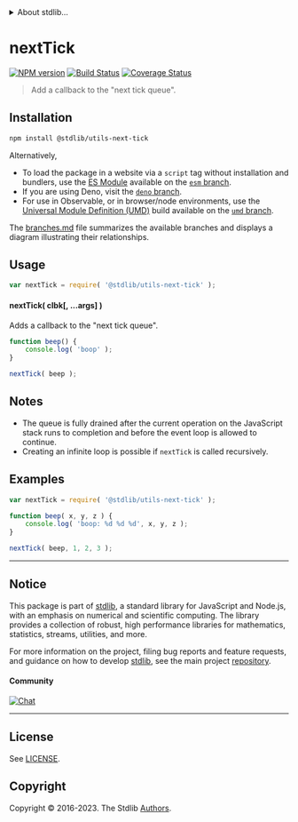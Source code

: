 <!--

@license Apache-2.0

Copyright (c) 2020 The Stdlib Authors.

Licensed under the Apache License, Version 2.0 (the "License");
you may not use this file except in compliance with the License.
You may obtain a copy of the License at

   http://www.apache.org/licenses/LICENSE-2.0

Unless required by applicable law or agreed to in writing, software
distributed under the License is distributed on an "AS IS" BASIS,
WITHOUT WARRANTIES OR CONDITIONS OF ANY KIND, either express or implied.
See the License for the specific language governing permissions and
limitations under the License.

-->


<details>
  <summary>
    About stdlib...
  </summary>
  <p>We believe in a future in which the web is a preferred environment for numerical computation. To help realize this future, we've built stdlib. stdlib is a standard library, with an emphasis on numerical and scientific computation, written in JavaScript (and C) for execution in browsers and in Node.js.</p>
  <p>The library is fully decomposable, being architected in such a way that you can swap out and mix and match APIs and functionality to cater to your exact preferences and use cases.</p>
  <p>When you use stdlib, you can be absolutely certain that you are using the most thorough, rigorous, well-written, studied, documented, tested, measured, and high-quality code out there.</p>
  <p>To join us in bringing numerical computing to the web, get started by checking us out on <a href="https://github.com/stdlib-js/stdlib">GitHub</a>, and please consider <a href="https://opencollective.com/stdlib">financially supporting stdlib</a>. We greatly appreciate your continued support!</p>
</details>

# nextTick

[![NPM version][npm-image]][npm-url] [![Build Status][test-image]][test-url] [![Coverage Status][coverage-image]][coverage-url] <!-- [![dependencies][dependencies-image]][dependencies-url] -->

> Add a callback to the "next tick queue".

<section class="installation">

## Installation

```bash
npm install @stdlib/utils-next-tick
```

Alternatively,

-   To load the package in a website via a `script` tag without installation and bundlers, use the [ES Module][es-module] available on the [`esm` branch][esm-url].
-   If you are using Deno, visit the [`deno` branch][deno-url].
-   For use in Observable, or in browser/node environments, use the [Universal Module Definition (UMD)][umd] build available on the [`umd` branch][umd-url].

The [branches.md][branches-url] file summarizes the available branches and displays a diagram illustrating their relationships.

</section>

<section class="usage">

## Usage

```javascript
var nextTick = require( '@stdlib/utils-next-tick' );
```

#### nextTick( clbk\[, ...args] )

Adds a callback to the "next tick queue".

```javascript
function beep() {
    console.log( 'boop' );
}

nextTick( beep );
```

</section>

<!-- /.usage -->

<section class="notes">

## Notes

-   The queue is fully drained after the current operation on the JavaScript stack runs to completion and before the event loop is allowed to continue.
-   Creating an infinite loop is possible if `nextTick` is called recursively.

</section>

<section class="examples">

## Examples

<!-- eslint no-undef: "error" -->

```javascript
var nextTick = require( '@stdlib/utils-next-tick' );

function beep( x, y, z ) {
    console.log( 'boop: %d %d %d', x, y, z );
}

nextTick( beep, 1, 2, 3 );
```

</section>

<!-- /.examples -->

<!-- Section for related `stdlib` packages. Do not manually edit this section, as it is automatically populated. -->

<section class="related">

</section>

<!-- /.related -->

<!-- Section for all links. Make sure to keep an empty line after the `section` element and another before the `/section` close. -->


<section class="main-repo" >

* * *

## Notice

This package is part of [stdlib][stdlib], a standard library for JavaScript and Node.js, with an emphasis on numerical and scientific computing. The library provides a collection of robust, high performance libraries for mathematics, statistics, streams, utilities, and more.

For more information on the project, filing bug reports and feature requests, and guidance on how to develop [stdlib][stdlib], see the main project [repository][stdlib].

#### Community

[![Chat][chat-image]][chat-url]

---

## License

See [LICENSE][stdlib-license].


## Copyright

Copyright &copy; 2016-2023. The Stdlib [Authors][stdlib-authors].

</section>

<!-- /.stdlib -->

<!-- Section for all links. Make sure to keep an empty line after the `section` element and another before the `/section` close. -->

<section class="links">

[npm-image]: http://img.shields.io/npm/v/@stdlib/utils-next-tick.svg
[npm-url]: https://npmjs.org/package/@stdlib/utils-next-tick

[test-image]: https://github.com/stdlib-js/utils-next-tick/actions/workflows/test.yml/badge.svg?branch=v0.1.1
[test-url]: https://github.com/stdlib-js/utils-next-tick/actions/workflows/test.yml?query=branch:v0.1.1

[coverage-image]: https://img.shields.io/codecov/c/github/stdlib-js/utils-next-tick/main.svg
[coverage-url]: https://codecov.io/github/stdlib-js/utils-next-tick?branch=main

<!--

[dependencies-image]: https://img.shields.io/david/stdlib-js/utils-next-tick.svg
[dependencies-url]: https://david-dm.org/stdlib-js/utils-next-tick/main

-->

[chat-image]: https://img.shields.io/gitter/room/stdlib-js/stdlib.svg
[chat-url]: https://app.gitter.im/#/room/#stdlib-js_stdlib:gitter.im

[stdlib]: https://github.com/stdlib-js/stdlib

[stdlib-authors]: https://github.com/stdlib-js/stdlib/graphs/contributors

[umd]: https://github.com/umdjs/umd
[es-module]: https://developer.mozilla.org/en-US/docs/Web/JavaScript/Guide/Modules

[deno-url]: https://github.com/stdlib-js/utils-next-tick/tree/deno
[umd-url]: https://github.com/stdlib-js/utils-next-tick/tree/umd
[esm-url]: https://github.com/stdlib-js/utils-next-tick/tree/esm
[branches-url]: https://github.com/stdlib-js/utils-next-tick/blob/main/branches.md

[stdlib-license]: https://raw.githubusercontent.com/stdlib-js/utils-next-tick/main/LICENSE

</section>

<!-- /.links -->
